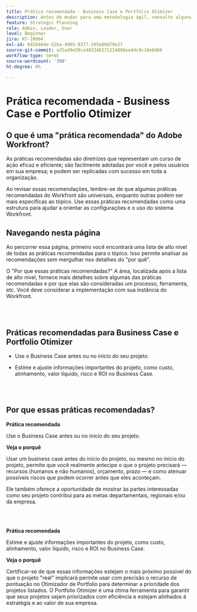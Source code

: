 ```yaml
---
title: Prática recomendada - Business Case e Portfolio Otimizer
description: Antes de mudar para uma metodologia ágil, consulte alguns conselhos e perguntas a serem feitas.
feature: Strategic Planning
role: Admin, Leader, User
level: Beginner
jira: KT-10904
exl-id: 6928404e-52ba-4905-9377-295e80d79e27
source-git-commit: a25a49e59ca483246271214886ea4dc9c10e8d66
workflow-type: tm+mt
source-wordcount: '390'
ht-degree: 0%

---
```


# Prática recomendada - Business Case e Portfolio Otimizer

## O que é uma &quot;prática recomendada&quot; do Adobe Workfront?

As práticas recomendadas são diretrizes que representam um curso de ação eficaz e eficiente; são facilmente adotadas por você e pelos usuários em sua empresa; e podem ser replicadas com sucesso em toda a organização.

Ao revisar essas recomendações, lembre-se de que algumas práticas recomendadas do Workfront são universais, enquanto outras podem ser mais específicas ao tópico. Use essas práticas recomendadas como uma estrutura para ajudar a orientar as configurações e o uso do sistema Workfront.

## Navegando nesta página

Ao percorrer essa página, primeiro você encontrará uma lista de alto nível de todas as práticas recomendadas para o tópico. Isso permite analisar as recomendações sem mergulhar nos detalhes do &quot;por quê&quot;.

O &quot;Por que essas práticas recomendadas?&quot; A área, localizada após a lista de alto nível, fornece mais detalhes sobre algumas das práticas recomendadas e por que elas são consideradas um processo, ferramenta, etc. Você deve considerar a implementação com sua instância do Workfront.

</br>
</br>

## Práticas recomendadas para Business Case e Portfolio Otimizer

* Use o Business Case antes ou no início do seu projeto.

* Estime e ajuste informações importantes do projeto, como custo, alinhamento, valor líquido, risco e ROI no Business Case.

</br>
</br>

## Por que essas práticas recomendadas?

**Prática recomendada**

Use o Business Case antes ou no início do seu projeto.

**Veja o porquê**

Usar um business case antes do início do projeto, ou mesmo no início do projeto, permite que você realmente antecipe o que o projeto precisará — recursos (humanos e não humanos), orçamento, prazo — e como atenuar possíveis riscos que podem ocorrer antes que eles aconteçam.

Ele também oferece a oportunidade de mostrar às partes interessadas como seu projeto contribui para as metas departamentais, regionais e/ou da empresa.

</br>
</br>

**Prática recomendada**

Estime e ajuste informações importantes do projeto, como custo, alinhamento, valor líquido, risco e ROI no Business Case.

**Veja o porquê**

Certificar-se de que essas informações estejam o mais próximo possível do que o projeto &quot;real&quot; implicará permite usar com precisão o recurso de pontuação no Otimizador de Portfolio para determinar a prioridade dos projetos listados. O Portfolio Otimizer é uma ótima ferramenta para garantir que seus projetos sejam priorizados com eficiência e estejam alinhados à estratégia e ao valor de sua empresa.
